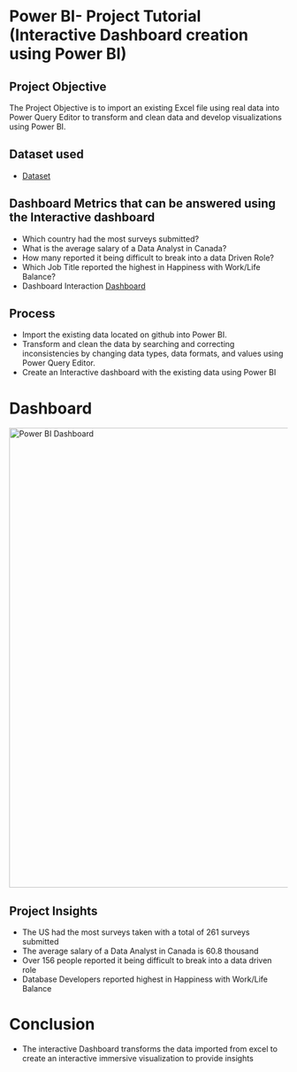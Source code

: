 # Power BI- Project Tutorial (Interactive Dashboard creation using Power BI)
## Project Objective
The Project Objective is to import an existing Excel file using real data into Power Query Editor to transform and clean data and develop visualizations using Power BI.
## Dataset used
- <a href="https://github.com/AlexTheAnalyst/Power-BI/blob/main/Power%20BI%20-%20Final%20Project.xlsx">Dataset </a>
## Dashboard Metrics that can be answered using the Interactive dashboard
-	Which country had the most surveys submitted?
-	What is the average salary of a Data Analyst in Canada?
-	How many reported it being difficult to break into a data Driven Role?
-	Which Job Title reported the highest in Happiness with Work/Life Balance?
- Dashboard Interaction <a href="https://github.com/alfredo2125/Data_Professional_Survey_Breakdown_AlexTheAnalyst/blob/main/Power%20BI%20Turtorial%20Project/Power%20BI%20Dashboard.png">Dashboard </a>
## Process
- Import the existing data located on github into Power BI.
- Transform and clean the data by searching and correcting inconsistencies by changing data types, data formats, and values using Power Query Editor.
-  Create an Interactive dashboard with the existing data using Power BI 
# Dashboard
<img width="1474" height="831" alt="Power BI Dashboard" src="https://github.com/user-attachments/assets/5a482e4d-c8b0-4b13-9c89-f03a1fa2452b" />

## Project Insights
-	The US had the most surveys taken with a total of 261 surveys submitted
-	The average salary of a Data Analyst in Canada is 60.8 thousand
-	Over 156 people reported it being difficult to break into a data driven role
-	Database Developers reported highest in Happiness with Work/Life Balance


# Conclusion
- The interactive Dashboard transforms the data imported from excel to create an interactive immersive visualization to provide insights

